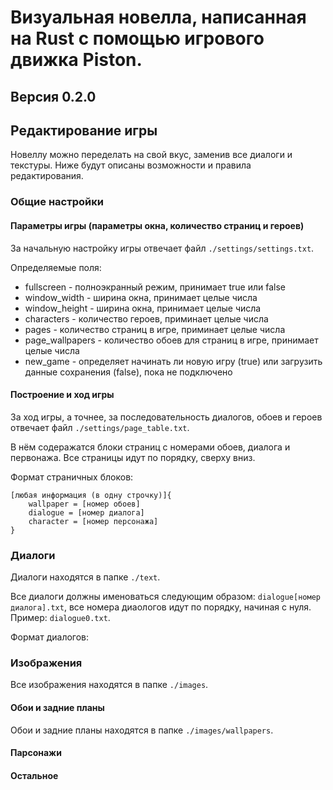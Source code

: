 # Визуальная новелла, написанная на Rust с помощью игрового движка Piston.
## Версия 0.2.0

## Редактирование игры

Новеллу можно переделать на свой вкус, заменив все диалоги и текстуры. Ниже будут описаны возможности и правила редактирования.

### Общие настройки

#### Параметры игры (параметры окна, количество страниц и героев)

За начальную настройку игры отвечает файл `./settings/settings.txt`.

Определяемые поля:
 - fullscreen - полноэкранный режим, принимает true или false
 - window_width - ширина окна, принимает целые числа
 - window_height - ширина окна, принимает целые числа
 - characters - количество героев, приминает целые числа
 - pages - количество страниц в игре, приминает целые числа
 - page_wallpapers - количество обоев для страниц в игре, принимает целые числа
 - new_game - определяет начинать ли новую игру (true) или загрузить данные сохранения (false), пока не подключено



#### Построение и ход игры

За ход игры, а точнее, за последовательность диалогов, обоев и героев отвечает файл `./settings/page_table.txt`.

В нём содеражатся блоки страниц с номерами обоев, диалога и первонажа. Все страницы идут по порядку, сверху вниз.

Формат страничных блоков:

```
[любая информация (в одну строчку)]{
    wallpaper = [номер обоев]
    dialogue = [номер диалога]
    character = [номер персонажа]
}
```


### Диалоги

Диалоги находятся в папке `./text`.

Все диалоги должны именоваться следующим образом: `dialogue[номер диалога].txt`, все номера диаологов идут по порядку, начиная с нуля. Пример: `dialogue0.txt`.

Формат диалогов:

### Изображения

Все изображения находятся в папке `./images`.

#### Обои и задние планы

Обои и задние планы находятся в папке `./images/wallpapers`.

#### Парсонажи

#### Остальное